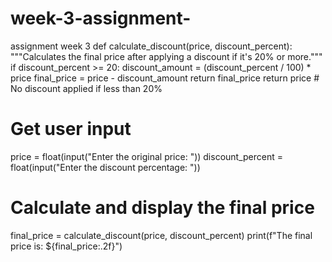 # week-3-assignment-
assignment  week 3
def calculate_discount(price, discount_percent):
    """Calculates the final price after applying a discount if it's 20% or more."""
    if discount_percent >= 20:
        discount_amount = (discount_percent / 100) * price
        final_price = price - discount_amount
        return final_price
    return price  # No discount applied if less than 20%

# Get user input
price = float(input("Enter the original price: "))
discount_percent = float(input("Enter the discount percentage: "))

# Calculate and display the final price
final_price = calculate_discount(price, discount_percent)
print(f"The final price is: ${final_price:.2f}")
